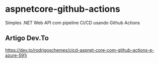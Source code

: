 # aspnetcore-github-actions
Simples .NET Web API com pipeline CI/CD usando Github Actions

## Artigo Dev.To
https://dev.to/rodrigoschemes/cicd-aspnet-core-com-github-actions-e-azure-591j
